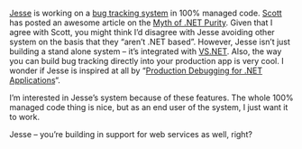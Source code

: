[Jesse](http://dotnetweblogs.com/jezell/) is working on a [bug tracking
system](http://dotnetweblogs.com/jezell/posts/6985.aspx) in 100% managed
code. [Scott](http://radio.weblogs.com/0106747/) has posted an awesome
article on the [Myth of .NET
Purity](http://radio.weblogs.com/0106747/stories/2003/05/13/theMythOfnetPurity.html).
Given that I agree with Scott, you might think I’d disagree with Jesse
avoiding other system on the basis that they “aren’t .NET based”.
However, Jesse isn’t just building a stand alone system – it’s
integrated with
[VS.NET](http://dotnetweblogs.com/jezell/posts/7009.aspx). Also, the way
you can build bug tracking directly into your production app is very
cool. I wonder if Jesse is inspired at all by “[Production Debugging for
.NET
Applications](http://msdn.microsoft.com/library/default.asp?url=/library/en-us/dnbda/html/DBGrm.asp)“.

I’m interested in Jesse’s system because of these features. The whole
100% managed code thing is nice, but as an end user of the system, I
just want it to work.

Jesse – you’re building in support for web services as well, right?
